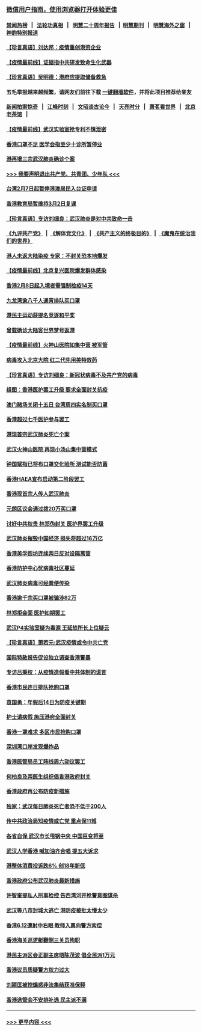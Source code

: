 ### [微信用户指南，使用浏览器打开体验更佳](https://github.com/gfw-breaker/banned-news1/blob/master/indexes/wechat-guide.md?t=0)
#### [禁闻热榜](热点新闻.md?t=0)  &nbsp;&nbsp;|&nbsp;&nbsp; [法轮功真相](https://github.com/gfw-breaker/truth/blob/master/README.md?t=0) &nbsp;&nbsp;|&nbsp;&nbsp; [明慧二十周年报告](https://github.com/gfw-breaker/mh-reports/blob/master/README.md?t=0) &nbsp;&nbsp;|&nbsp;&nbsp;[明慧期刊](https://github.com/gfw-breaker/mh-qikan) &nbsp;&nbsp;|&nbsp;&nbsp; [明慧海外之窗](https://github.com/gfw-breaker/mh-news/blob/master/README.md?t=0) &nbsp;&nbsp;|&nbsp;&nbsp; [神韵特别报道](https://github.com/gfw-breaker/mh-news/blob/master/shenyun.md?t=0)
#### [【珍言真语】刘达邦：疫情重创港资企业](../pages/nsc415/n11854274.md?t=02091355) 
#### [【疫情最前线】证据指中共研发致命生化武器](../pages/nsc415/n11853087.md?t=02091355) 
#### [【珍言真语】吴明德：港府应提取储备救急](../pages/nsc415/n11852734.md?t=02091355) 
#### 五毛举报越来越频繁，请网友们前往下载 [一键翻墙软件](https://github.com/gfw-breaker/ssr-accounts)，并将此项目推荐给亲友
#### [新闻拍案惊奇](https://github.com/gfw-breaker/banned-news1/blob/master/pages/link4.md) &nbsp;&nbsp;|&nbsp;&nbsp; [江峰时刻](https://github.com/gfw-breaker/banned-news1/blob/master/pages/link4.md) &nbsp;&nbsp;|&nbsp;&nbsp; [文昭谈古论今](https://github.com/gfw-breaker/banned-news1/blob/master/pages/link4.md) &nbsp;&nbsp;|&nbsp;&nbsp; [天亮时分](https://github.com/gfw-breaker/banned-news1/blob/master/pages/link4.md) &nbsp;&nbsp;|&nbsp;&nbsp; [萧茗看世界](https://github.com/gfw-breaker/banned-news1/blob/master/pages/link4.md) &nbsp;&nbsp;|&nbsp;&nbsp; [北京老茶馆](https://github.com/gfw-breaker/banned-news1/blob/master/pages/link4.md) &nbsp;&nbsp;|&nbsp;&nbsp; 
#### [【疫情最前线】武汉实验室抢专利不慎泄密](../pages/nsc415/n11850310.md?t=02091355) 
#### [香港口罩不足 医学会指至少十诊所暂停业](../pages/nsc415/n11850301.md?t=02091355) 
#### [港再增三宗武汉肺炎确诊个案](../pages/nsc415/n11850328.md?t=02091355) 
#### [>>> 我要声明退出共产党、共青团、少年队 <<<](https://github.com/begood0513/goodnews/blob/master/quit/letter.md) 
#### [台湾2月7日起暂停港澳居民入台证申请](../pages/nsc415/n11850304.md?t=02091355) 
#### [香港教育局暂维持3月2日复课](../pages/nsc415/n11850260.md?t=02091355) 
#### [【珍言真语】专访刘细良：武汉肺炎是对中共致命一击](../pages/nsc415/n11849934.md?t=02091355) 
#### [《九评共产党》](https://github.com/begood0513/9ping.md/blob/master/README.md) &nbsp;|&nbsp; [《解体党文化》](../../../../jtdwh.md/blob/master/README.md)  &nbsp;|&nbsp; [《共产主义的终极目的》](../../../../gczydzjmd.md/blob/master/README.md) &nbsp;|&nbsp; [《魔鬼在统治我们的世界》](../../../../mgztzwmdsj.md/blob/master/README.md) 
#### [港人未返大陆染疫 专家：不封关恐本地爆发](../pages/nsc415/n11848021.md?t=02091355) 
#### [【疫情最前线】北京复兴医院爆发群体感染](../pages/nsc415/n11847626.md?t=02091355) 
#### [香港2月8日起入境者需强制检疫14天](../pages/nsc415/n11847658.md?t=02091355) 
#### [九龙湾逾八千人通宵排队买口罩](../pages/nsc415/n11847647.md?t=02091355) 
#### [港民主运动获提名竞逐和平奖](../pages/nsc415/n11847633.md?t=02091355) 
#### [曾载确诊大陆客世界梦号返港](../pages/nsc415/n11847608.md?t=02091355) 
#### [【疫情最前线】火神山医院如集中营 被军管](../pages/nsc415/n11847524.md?t=02091355) 
#### [病毒攻入北京大院 红二代先用美特效药](../pages/nsc415/n11847427.md?t=02091355) 
#### [【珍言真语】专访刘细良：新冠状病毒不及共产党的病毒](../pages/nsc415/n11847164.md?t=02091355) 
#### [组图：香港医护罢工升级 要求全面封关抗疫](../pages/nsc415/n11844107.md?t=02091355) 
#### [澳门赌场关闭十五日 台湾周四实名制买口罩](../pages/nsc415/n11845083.md?t=02091355) 
#### [香港超过七千医护参与罢工](../pages/nsc415/n11845051.md?t=02091355) 
#### [港现首宗武汉肺炎死亡个案](../pages/nsc415/n11844998.md?t=02091355) 
#### [武汉火神山医院 再现小汤山集中营模式](../pages/nsc415/n11844763.md?t=02091355) 
#### [钟国斌指已将布口罩交化验所 测试能否防菌](../pages/nsc415/n11842783.md?t=02091355) 
#### [香港HAEA宣布启动第二阶段罢工](../pages/nsc415/n11842723.md?t=02091355) 
#### [香港现首宗人传人武汉肺炎](../pages/nsc415/n11842766.md?t=02091355) 
#### [元朗区议会通过拨20万买口罩](../pages/nsc415/n11842754.md?t=02091355) 
#### [讨好中共权贵 林郑伪封关 医护界罢工升级](../pages/nsc415/n11842359.md?t=02091355) 
#### [武汉肺炎摧毁中国经济 损失将超过16万亿](../pages/nsc415/n11839723.md?t=02091355) 
#### [香港美孚街坊连续两日反对设隔离营](../pages/nsc415/n11839962.md?t=02091355) 
#### [香港防护中心忧病毒社区蔓延](../pages/nsc415/n11839933.md?t=02091355) 
#### [武汉肺炎病毒可经粪便传染](../pages/nsc415/n11839939.md?t=02091355) 
#### [香港逾千宗买口罩被骗涉82万](../pages/nsc415/n11839914.md?t=02091355) 
#### [林郑拒会面 医护如期罢工](../pages/nsc415/n11839892.md?t=02091355) 
#### [武汉P4实验室疑为毒源 王延轶所长上位疑云](../pages/nsc415/n11835543.md?t=02091355) 
#### [【珍言真语】萧若元:武汉疫情或令中共亡党](../pages/nsc415/n11829394.md?t=02091355) 
#### [国际特赦报告促设独立调查香港警暴](../pages/nsc415/n11833845.md?t=02091355) 
#### [专访吕秉权：从疫情造假看中共体制的谎言](../pages/nsc415/n11833813.md?t=02091355) 
#### [香港市民连日排队抢购口罩](../pages/nsc415/n11833794.md?t=02091355) 
#### [袁国勇：年假后14日为防疫关键期](../pages/nsc415/n11831088.md?t=02091355) 
#### [护士请病假 施压港府全面封关](../pages/nsc415/n11831030.md?t=02091355) 
#### [香港一罩难求 多区市民抢购口罩](../pages/nsc415/n11831002.md?t=02091355) 
#### [深圳湾口岸发现爆炸品](../pages/nsc415/n11828802.md?t=02091355) 
#### [香港医管局员工阵线周六动议罢工](../pages/nsc415/n11828762.md?t=02091355) 
#### [何柏良及两医生组织倡香港政府封关](../pages/nsc415/n11828749.md?t=02091355) 
#### [香港政府再公布防疫新措施](../pages/nsc415/n11828716.md?t=02091355) 
#### [独家：武汉每日肺炎死亡者恐不低于200人](../pages/nsc415/n11828240.md?t=02091355) 
#### [传中共政治局知疫情或亡党 重点保11城](../pages/nsc415/n11828145.md?t=02091355) 
#### [各省自保 武汉市长甩锅中央 中国巨变将至](../pages/nsc415/n11828021.md?t=02091355) 
#### [武汉人学香港 喊加油齐合唱 提五大诉求](../pages/nsc415/n11827046.md?t=02091355) 
#### [港整体消费投诉跌6% 创18年新低](../pages/nsc415/n11817280.md?t=02091355) 
#### [香港政府公布武汉肺炎最新措施](../pages/nsc415/n11817152.md?t=02091355) 
#### [许智峯提私人刑事检控 告西湾河开枪警意图谋杀](../pages/nsc415/n11817132.md?t=02091355) 
#### [武汉等八市封城大逃亡 港防疫被批太慢太少](../pages/nsc415/n11817058.md?t=02091355) 
#### [香港6.12遭射中右眼 教师入禀向警方索偿](../pages/nsc415/n11814678.md?t=02091355) 
#### [香港海关巡逻艇翻侧三关员殉职](../pages/nsc415/n11814604.md?t=02091355) 
#### [港民主派区会正副主席晤陈茂波 倡全民派1万元](../pages/nsc415/n11814582.md?t=02091355) 
#### [香港议员质疑警方权力过大](../pages/nsc415/n11814560.md?t=02091355) 
#### [刘颕匡被控煽惑非法集结获准保释](../pages/nsc415/n11811727.md?t=02091355) 
#### [香港选管会不安排补选 民主派不满](../pages/nsc415/n11811691.md?t=02091355) 

----
#### [ >>> 更早内容 <<< ](../indexes/nsc415-earlier.md)

